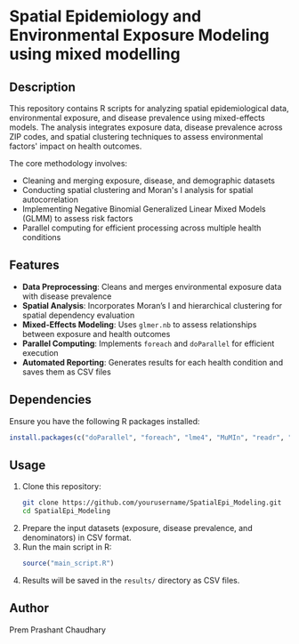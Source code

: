 # Spatial Epidemiology and Environmental Exposure Modeling using mixed modelling

## Description
This repository contains R scripts for analyzing spatial epidemiological data, environmental exposure, and disease prevalence using mixed-effects models. The analysis integrates exposure data, disease prevalence across ZIP codes, and spatial clustering techniques to assess environmental factors' impact on health outcomes.

The core methodology involves:
- Cleaning and merging exposure, disease, and demographic datasets
- Conducting spatial clustering and Moran's I analysis for spatial autocorrelation
- Implementing Negative Binomial Generalized Linear Mixed Models (GLMM) to assess risk factors
- Parallel computing for efficient processing across multiple health conditions

## Features
- **Data Preprocessing**: Cleans and merges environmental exposure data with disease prevalence
- **Spatial Analysis**: Incorporates Moran’s I and hierarchical clustering for spatial dependency evaluation
- **Mixed-Effects Modeling**: Uses `glmer.nb` to assess relationships between exposure and health outcomes
- **Parallel Computing**: Implements `foreach` and `doParallel` for efficient execution
- **Automated Reporting**: Generates results for each health condition and saves them as CSV files

## Dependencies
Ensure you have the following R packages installed:
```r
install.packages(c("doParallel", "foreach", "lme4", "MuMIn", "readr", "dplyr", "stringr", "tidyr", "ggplot2", "reshape2", "raster", "sf", "spdep", "zipcodeR", "RVAideMemoire", "geosphere"))
```

## Usage
1. Clone this repository:
   ```sh
   git clone https://github.com/yourusername/SpatialEpi_Modeling.git
   cd SpatialEpi_Modeling
   ```
2. Prepare the input datasets (exposure, disease prevalence, and denominators) in CSV format.
3. Run the main script in R:
   ```r
   source("main_script.R")
   ```
4. Results will be saved in the `results/` directory as CSV files.

## Author
Prem Prashant Chaudhary

